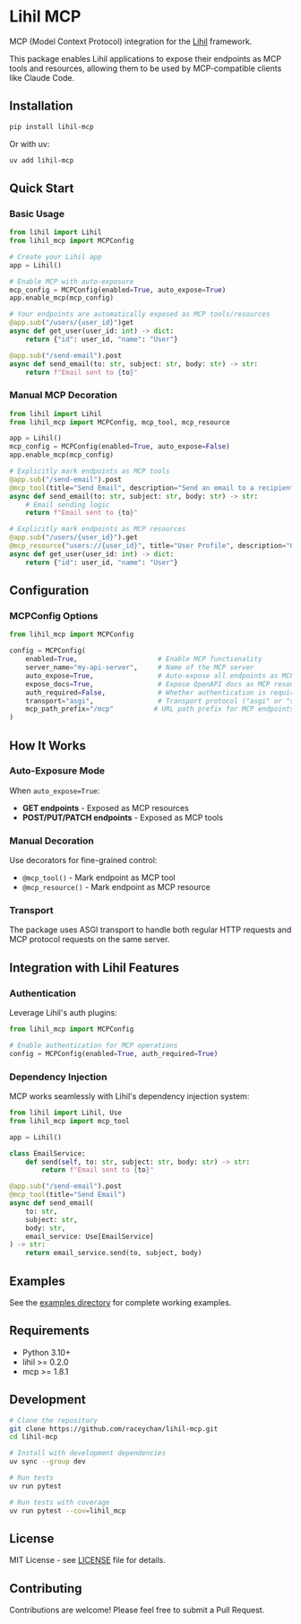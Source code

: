 # Lihil MCP

MCP (Model Context Protocol) integration for the [Lihil](https://github.com/raceychan/lihil) framework.

This package enables Lihil applications to expose their endpoints as MCP tools and resources, allowing them to be used by MCP-compatible clients like Claude Code.

## Installation

```bash
pip install lihil-mcp
```

Or with uv:

```bash
uv add lihil-mcp
```

## Quick Start

### Basic Usage

```python
from lihil import Lihil
from lihil_mcp import MCPConfig

# Create your Lihil app
app = Lihil()

# Enable MCP with auto-exposure
mcp_config = MCPConfig(enabled=True, auto_expose=True)
app.enable_mcp(mcp_config)

# Your endpoints are automatically exposed as MCP tools/resources
@app.sub("/users/{user_id}")get
async def get_user(user_id: int) -> dict:
    return {"id": user_id, "name": "User"}

@app.sub("/send-email").post
async def send_email(to: str, subject: str, body: str) -> str:
    return f"Email sent to {to}"
```

### Manual MCP Decoration

```python
from lihil import Lihil
from lihil_mcp import MCPConfig, mcp_tool, mcp_resource

app = Lihil()
mcp_config = MCPConfig(enabled=True, auto_expose=False)
app.enable_mcp(mcp_config)

# Explicitly mark endpoints as MCP tools
@app.sub("/send-email").post
@mcp_tool(title="Send Email", description="Send an email to a recipient")
async def send_email(to: str, subject: str, body: str) -> str:
    # Email sending logic
    return f"Email sent to {to}"

# Explicitly mark endpoints as MCP resources
@app.sub("/users/{user_id}").get
@mcp_resource("users://{user_id}", title="User Profile", description="Get user profile")
async def get_user(user_id: int) -> dict:
    return {"id": user_id, "name": "User"}
```

## Configuration

### MCPConfig Options

```python
from lihil_mcp import MCPConfig

config = MCPConfig(
    enabled=True,                    # Enable MCP functionality
    server_name="my-api-server",     # Name of the MCP server
    auto_expose=True,                # Auto-expose all endpoints as MCP tools/resources
    expose_docs=True,                # Expose OpenAPI docs as MCP resources
    auth_required=False,             # Whether authentication is required
    transport="asgi",                # Transport protocol ("asgi" or "stdio")
    mcp_path_prefix="/mcp"          # URL path prefix for MCP endpoints
)
```

## How It Works

### Auto-Exposure Mode

When `auto_expose=True`:
- **GET endpoints** - Exposed as MCP resources
- **POST/PUT/PATCH endpoints** - Exposed as MCP tools

### Manual Decoration

Use decorators for fine-grained control:
- `@mcp_tool()` - Mark endpoint as MCP tool
- `@mcp_resource()` - Mark endpoint as MCP resource

### Transport

The package uses ASGI transport to handle both regular HTTP requests and MCP protocol requests on the same server.

## Integration with Lihil Features

### Authentication

Leverage Lihil's auth plugins:

```python
from lihil_mcp import MCPConfig

# Enable authentication for MCP operations
config = MCPConfig(enabled=True, auth_required=True)
```

### Dependency Injection

MCP works seamlessly with Lihil's dependency injection system:

```python
from lihil import Lihil, Use
from lihil_mcp import mcp_tool

app = Lihil()

class EmailService:
    def send(self, to: str, subject: str, body: str) -> str:
        return f"Email sent to {to}"

@app.sub("/send-email").post
@mcp_tool(title="Send Email")
async def send_email(
    to: str, 
    subject: str, 
    body: str,
    email_service: Use[EmailService]
) -> str:
    return email_service.send(to, subject, body)
```

## Examples

See the [examples directory](./examples) for complete working examples.

## Requirements

- Python 3.10+
- lihil >= 0.2.0
- mcp >= 1.8.1

## Development

```bash
# Clone the repository
git clone https://github.com/raceychan/lihil-mcp.git
cd lihil-mcp

# Install with development dependencies
uv sync --group dev

# Run tests
uv run pytest

# Run tests with coverage
uv run pytest --cov=lihil_mcp
```

## License

MIT License - see [LICENSE](./LICENSE) file for details.

## Contributing

Contributions are welcome! Please feel free to submit a Pull Request.